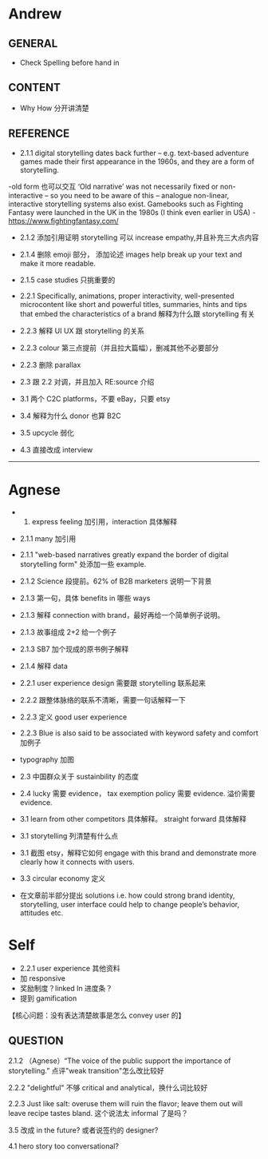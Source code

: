 # Andrew

## GENERAL

- Check Spelling before hand in

## CONTENT

- Why How 分开讲清楚

## REFERENCE

- 2.1.1 digital storytelling dates back further – e.g. text-based adventure games made their first appearance in the 1960s, and they are a form of storytelling.

-old form 也可以交互 ‘Old narrative’ was not necessarily fixed or non-interactive – so you need to be aware of this – analogue non-linear, interactive storytelling systems also exist. Gamebooks such as Fighting Fantasy were launched in the UK in the 1980s (I think even earlier in USA) - https://www.fightingfantasy.com/

- 2.1.2 添加引用证明 storytelling 可以 increase empathy,并且补充三大点内容

- 2.1.4 删除 emoji 部分， 添加论述 images help break up your text and make it more readable.

- 2.1.5 case studies 只挑重要的

- 2.2.1 Specifically, animations, proper interactivity, well-presented microcontent like short and powerful titles, summaries, hints and tips that embed the characteristics of a brand 解释为什么跟 storytelling 有关

- 2.2.3 解释 UI UX 跟 storytelling 的关系

- 2.2.3 colour 第三点提前（并且拉大篇幅），删减其他不必要部分

- 2.2.3 删除 parallax

- 2.3 跟 2.2 对调，并且加入 RE:source 介绍

- 3.1 两个 C2C platforms，不要 eBay，只要 etsy

- 3.4 解释为什么 donor 也算 B2C

- 3.5 upcycle 弱化

- 4.3 直接改成 interview

---

# Agnese

- 1. express feeling 加引用，interaction 具体解释

- 2.1.1 many 加引用
- 2.1.1 "web-based narratives greatly expand the border of digital storytelling form" 处添加一些 example.
- 2.1.2 Science 段提前。62% of B2B marketers 说明一下背景
- 2.1.3 第一句，具体 benefits in 哪些 ways
- 2.1.3 解释 connection with brand，最好再给一个简单例子说明。
- 2.1.3 故事组成 2+2 给一个例子
- 2.1.3 SB7 加个现成的原书例子解释
- 2.1.4 解释 data
- 2.2.1 user experience design 需要跟 storytelling 联系起来
- 2.2.2 跟整体脉络的联系不清晰，需要一句话解释一下
- 2.2.3 定义 good user experience
- 2.2.3 Blue is also said to be associated with keyword safety and comfort 加例子
- typography 加图
- 2.3 中国群众关于 sustainbility 的态度
- 2.4 lucky 需要 evidence， tax exemption policy 需要 evidence. 溢价需要 evidence.
- 3.1 learn from other competitors 具体解释。 straight forward 具体解释
- 3.1 storytelling 列清楚有什么点
- 3.1 截图 etsy，解释它如何 engage with this brand and demonstrate more clearly how it connects with users.
- 3.3 circular economy 定义

- 在文章前半部分提出 solutions i.e. how could strong brand identity, storytelling, user interface could help to change people’s behavior, attitudes etc.

# Self

- 2.2.1 user experience 其他资料
- 加 responsive
- 奖励制度？linked In 进度条？
- 提到 gamification

【核心问题：没有表达清楚故事是怎么 convey user 的】

## QUESTION

2.1.2 （Agnese）“The voice of the public support the importance of storytelling.” 点评"weak transition"怎么改比较好

2.2.2 "delightful" 不够 critical and analytical，换什么词比较好

2.2.3 Just like salt: overuse them will ruin the flavor; leave them out will leave recipe tastes bland. 这个说法太 informal 了是吗？

3.5 改成 in the future? 或者说签约的 designer?

4.1 hero story too conversational?
